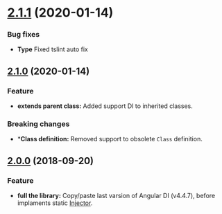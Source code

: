 <a name="2.1.1"></a>
# [2.1.1](https://github.com/KostyaTretyak/ts-di/releases/tag/2.1.1) (2020-01-14)

### Bug fixes

- **Type<T>** Fixed tslint auto fix

<a name="2.1.0"></a>
## [2.1.0](https://github.com/KostyaTretyak/ts-di/releases/tag/2.1.0) (2020-01-14)

### Feature

- **extends parent class:** Added support DI to inherited classes.

### Breaking changes

- ***Class definition:** Removed support to obsolete `Class` definition.

<a name="2.0.0"></a>
## [2.0.0](https://github.com/KostyaTretyak/ts-di/releases/tag/2.0.0) (2018-09-20)

### Feature

- **full the library:** Copy/paste last varsion of Angular DI (v4.4.7), before implaments static [Injector](https://angular.io/api/core/Injector).

